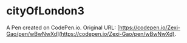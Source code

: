 # cityOfLondon3

A Pen created on CodePen.io. Original URL: [https://codepen.io/Zexi-Gao/pen/wBwNwXd](https://codepen.io/Zexi-Gao/pen/wBwNwXd).

